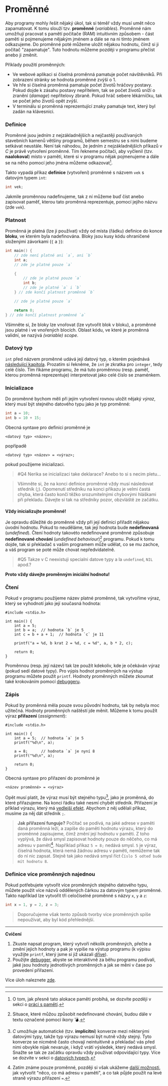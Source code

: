 # Proměnné
Aby programy mohly řešit nějaký úkol, tak si téměř vždy musí umět něco zapamatovat. K tomu
slouží tzv. **proměnné** (*variables*). Proměnné nám umožňují pracovat s pamětí počítače (RAM)
intuitivním způsobem - část paměti si pojmenujeme nějakým jménem a dále se na ni tímto jménem
odkazujeme. Do proměnné poté můžeme uložit nějakou hodnotu, čímž si ji počítač "zapamatuje". Tuto
hodnotu můžeme později v programu přečíst anebo ji změnit.

Příklady použití proměnných:
- Ve webové aplikaci si číselná proměnná pamatuje počet návštěvníků. Při zobrazení stránky
se hodnota proměnné zvýší o 1.
- Ve hře si číselná proměnná pamatuje počet životů hráčovy postavy. Pokud dojde k zásahu postavy
nepřítelem, tak se počet životů sníží o zranění (*damage*) nepřítelovy zbraně. Pokud hráč sebere lékárníčku,
tak se počet jeho životů opět zvýší.
- V terminálu si proměnná reprezentující znaky pamatuje text, který byl zadán na klávesnici.

### Definice
Proměnné jsou jedním z nejzákladnějších a nejčastěji používaných stavebních kamenů většiny programů, během
semestru se s nimi budeme setkávat neustále. Není tak náhodou, že jedním z nejzákladnějších příkazů
v *C* je právě vytvoření proměnné. Tím řekneme počítači, aby vyčlenil (tzv. **naalokoval**) místo v paměti,
které si v programu nějak pojmenujeme a dále se na něho pomocí jeho jména můžeme odkazovat[^1].

[^1]: O tom, jak přesně tato alokace paměti probíhá, se dozvíte později v sekci o
[práci s pamětí](../prace_s_pameti/automaticka_pamet.md).

Takto vypadá příkaz **definice** (vytvoření) proměnné s názvem `vek` s datovým typem `int`:
```c
int vek;
```
Jakmile proměnnou nadefinujeme, tak z ní můžeme buď číst anebo zapisovat paměť, kterou tato proměnná
reprezentuje, pomocí jejího názvu (zde `vek`).

### Platnost
Proměnná je platná (lze ji používat) vždy od místa (řádku) definice do konce **bloku**, ve kterém byla
nadefinována. Bloky jsou kusy kódu ohraničené složenými závorkami (`{` a `}`):
```c
int main() {
    // zde není platné ani `a`, ani `b`
    int a;
    // zde je platné pouze `a`

    {
        // zde je platné pouze `a`
        int b;
        // zde je platné `a` i `b`
    } // zde končí platnost proměnné `b`

    // zde je platné pouze `a`

    return 0;
} // zde končí platnost proměnné `a`
```
Všimněte si, že bloky lze vnořovat (lze vytvořit blok v bloku), a proměnné jsou platné i ve vnořených
blocích. Oblast kódu, ve které je proměnná validní, se nazývá *(variable) scope*.

### Datový typ
`int` před názvem proměnné udává její datový typ, o kterém pojednává [následující kapitola](../datove_typy/datove_typy.md).
Prozatím si řekněme, že `int` je zkratka pro `integer`, tedy celé číslo. Tím říkáme programu, že má
tuto proměnnou (resp. paměť, kterou proměnná reprezentuje) interpretovat jako celé číslo se znaménkem.

### Inicializace
Do proměnné bychom měli při jejím vytvoření rovnou uložit nějaký *výraz*, který musí být stejného
datového typu jako je typ proměnné:
```c
int a = 10;
int b = 10 + 15;
```
Obecná syntaxe pro definici proměnné je

`<datový typ> <název>;`

popřípadě

`<datový typ> <název> = <výraz>;`

pokud použijeme inicializaci.

> #Q4 Nerika se inicializaci take deklarace? Anebo to si s necim pletu...

> Všimněte si, že na konci definice proměnné vždy musí následovat středník (**;**).
> Opomenutí středníku na konci příkazu je velmi častá chyba, která často končí těžko srozumitelnými chybovými
> hláškami při překladu. Dávejte si tak na středníky pozor, obzvláště ze začátku.

#### Vždy inicializujte proměnné!
Je opravdu důležité do proměnné vždy při její definici přiřadit nějakou úvodní hodnotu. Pokud to
neuděláme, tak její hodnota bude **nedefinovaná** (*undefined*). Čtení hodnoty takovéto nedefinované proměnné
způsobuje **nedefinované chování** (*undefined behaviour*)[^2] programu. Pokud k tomu dojde, tak si překladač
s vaším programem může udělat, co se mu zachce, a váš program se poté může chovat nepředvídatelně.

> #Q5 Takze v C neexistuji specialni datove typy a la `undefined`, `NIL` apod.?

[^2]: Situace, které můžou způsobit nedefinované chování, budou dále v textu označené pomocí ikony
💣.

**Proto vždy dávejte proměnným iniciální hodnotu!**

### Čtení
Pokud v programu použijeme název platné proměnné, tak vytvoříme výraz, který se vyhodnotí jako její
současná hodnota:
```c,editable
#include <stdio.h>

int main() {
    int a = 5;
    int b = a;  // hodnota `b` je 5
    int c = b + a + 1;  // hodnota `c` je 11

    printf("a = %d, b krat 2 = %d, c = %d", a, b * 2, c);

    return 0;
}
```

Proměnnou (resp. její název) tak lze použít kdekoliv, kde je očekáván výraz (pokud sedí datové typy).
Pro výpis hodnot proměnných na výstup programu můžete použít `printf`.
Hodnoty proměnných můžete zkoumat také krokováním pomocí [debuggeru](../../prostredi/ladeni.md#krokování).

### Zápis
Pokud by proměnná měla pouze svou původní hodnotu, tak by nebyla moc užitečná. Hodnoty proměnných
naštěstí jde měnit. Můžeme k tomu použít výraz **přiřazení** (*assignment*):
```c,editable
#include <stdio.h>

int main() {
    int a = 5;  // hodnota `a` je 5
    printf("%d\n", a);

    a = 8;      // hodnota `a` je nyní 8
    printf("%d\n", a);

    return 0;
}
```
Obecná syntaxe pro přiřazení do proměnné je

`<název proměnné> = <výraz>`

Opět musí platit, že výraz musí být stejného typu[^3], jako je proměnná, do které přiřazujeme. Na konci
řádku také nesmí chybět středník. Přiřazení je příklad výrazu, který má [vedlejší efekt](../prikazy_vyrazy.md#vedlejší-efekty).
Abychom z něj udělali příkaz, musíme za něj dát středník `;`.

[^3]: *C* umožňuje automatické (tzv. **implicitní**) konverze mezi některými datovými typy, takže typ výrazu
nemusí být nutně vždy stejný. Tyto konverze se nicméně často chovají neintuitivně a překladač vás před nimi
obvykle nijak nevaruje, i když vrátí výsledek, který nedává smysl. Snažte se tak ze začátku opravdu vždy
používat odpovídající typy. Více se dozvíte v sekci o [datových typech](../datove_typy/datove_typy.md). 

> **Jak přiřazení funguje?** Počítač se podívá, na jaké adrese v paměti daná proměnná leží, a zapíše do
paměti hodnotu výrazu, který do proměnné zapisujeme, čímž změní její hodnotu v paměti. Z toho vyplývá,
že dává smysl zapisovat hodnoty pouze do něčeho, co má adresu v paměti[^4]. Například příkaz `5 = 8;` nedává smysl. `5`
je výraz, číselná hodnota, která nemá žádnou adresu v paměti, nemůžeme tak do ní nic zapsat. Stejně tak
jako nedává smysl říct `Číslo 5 odteď bude mít hodnotu 8`.

[^4]: Zatím známe pouze proměnné, později si však ukážeme [další možnosti](../prace_s_pameti/ukazatele.md), jak vytvořit
"něco, co má adresu v paměti", a co tak půjde použít na levé straně výrazu přiřazení `=`.

### Definice více proměnných najednou
Pokud potřebujete vytvořit více proměnných stejného datového typu, můžete použít více názvů
oddělených čárkou za datovým typem proměnné. Takto například lze vytvořit tři celočíselné proměnné
s názvy `x`, `y` a `z`:
```c
int x = 1, y = 2, z = 3;
```

> Doporučujeme však tento způsob tvorby více proměnných spíše nepoužívat, aby byl kód přehlednější.

<hr />

**Cvičení**

1) Zkuste napsat program, který vytvoří několik proměnných, přečte a změní jejich hodnoty
a pak je vypíše na výstup programu (k výpisu využijte `printf`, který jsme si již ukázali [dříve](../prikazy_vyrazy.md#výpis-výrazů)).
2) Použijte [debugger](../../prostredi/ladeni.md#krokování), abyste se interaktivně za běhu programu
podívali, jaké jsou hodnoty jednotlivých proměnných a jak se měni v čase po provedení přiřazení.

Více úloh naleznete [zde](../../ulohy/zaklady.md).

<hr />

